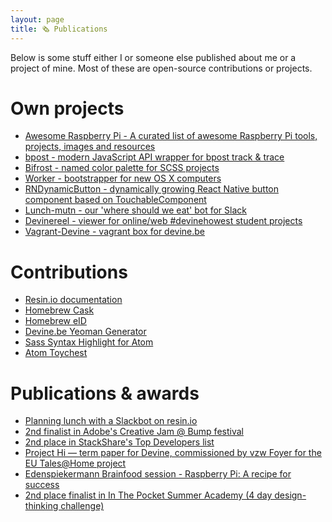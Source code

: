```yaml
---
layout: page
title: 🗞 Publications
---
```


Below is some stuff either I or someone else published about me or a project of mine. Most of these are open-source contributions or projects.

# Own projects
- [Awesome Raspberry Pi - A curated list of awesome Raspberry Pi tools, projects, images and resources](https://github.com/thibmaek/awesome-raspberry-pi)
- [bpost - modern JavaScript API wrapper for bpost track & trace](https://github.com/thibmaek/bpost)
- [Bifrost - named color palette for SCSS projects](https://www.npmjs.com/package/bifrost-color)
- [Worker - bootstrapper for new OS X computers](https://github.com/thibmaek/worker)
- [RNDynamicButton - dynamically growing React Native button component based on TouchableComponent](https://github.com/thibmaek/rndynamicbutton)
- [Lunch-mutn - our 'where should we eat' bot for Slack](https://github.com/thibmaek/lunch-mutn)
- [Devinereel - viewer for online/web #devinehowest student projects](https://github.com/thibmaek/devinereel)
- [Vagrant-Devine - vagrant box for devine.be](https://github.com/thibmaek/vagrant-devine)

# Contributions
- [Resin.io documentation](https://github.com/resin-io/docs)
- [Homebrew Cask](https://github.com/caskroom/homebrew-cask)
- [Homebrew eID](https://github.com/caskroom/homebrew-eid)
- [Devine.be Yeoman Generator](https://github.com/thibmaek/generator-devine-boilerplate)
- [Sass Syntax Highlight for Atom](https://github.com/thibmaek/Sass-Syntax-Highlight)
- [Atom Toychest](https://github.com/thibmaek/atom-toychest)

# Publications & awards
- [Planning lunch with a Slackbot on resin.io](https://resin.io/blog/planning-lunch-with-a-slackbot-on-resin-io/)
- [2nd finalist in Adobe's Creative Jam @ Bump festival](https://www.facebook.com/AdobeBenelux/videos/1090466761021522/)
- [2nd place in StackShare's Top Developers list](https://stackshare.io/posts/top-developer-tools-2016?utm_content=stackshare_awards&utm_campaign=eoy_2016&utm_source=StackShare%20Marketing&utm_medium=email#developers)
- [Project Hi — term paper for Devine, commissioned by vzw Foyer for the EU Tales@Home project](https://drive.google.com/open?id=0B0VnQFloqwQ2VFFrMVBXaVVONkE)
- [Edenspiekermann Brainfood session - Raspberry Pi: A recipe for success](https://drive.google.com/open?id=0B0VnQFloqwQ2eUIzdFZnT0psYXc)
- [2nd place finalist in In The Pocket Summer Academy (4 day
design-thinking challenge)](https://inthepocket.mobi/blog/2017/in-the-pocket-unites-young-digital-talent-and-refugees-to-generate-job-opportunities)
